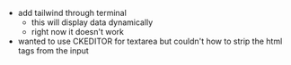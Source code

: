 - add tailwind through terminal
    - this will display data dynamically
    - right now it doesn't work
- wanted to use CKEDITOR for textarea but couldn't how to strip the html tags from the input